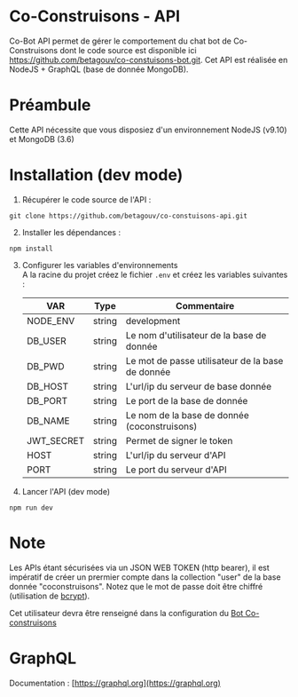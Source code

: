 # Co-Construisons - API

Co-Bot API permet de gérer le comportement du chat bot de Co-Construisons dont le code source est disponible ici https://github.com/betagouv/co-constuisons-bot.git.
Cet API est réalisée en NodeJS + GraphQL (base de donnée MongoDB).

# Préambule

Cette API nécessite que vous disposiez d'un environnement NodeJS (v9.10) et MongoDB (3.6)

# Installation (dev mode)

1. Récupérer le code source de l'API :
```
git clone https://github.com/betagouv/co-constuisons-api.git
```

2. Installer les dépendances :
```
npm install
```

3. Configurer les variables d'environnements  
A la racine du projet créez le fichier ```.env``` et créez les variables suivantes :

	| VAR                     | Type           | Commentaire                                                             			|
	| ----------------------- |----------------| -----------------------------------------------------------------------------|
	| NODE_ENV        				| string         | development|production																									 			|
	| DB_USER                 | string         | Le nom d'utilisateur de la base de donnée                                    |
	| DB_PWD                  | string         | Le mot de passe utilisateur de la base de donnée                             |
	| DB_HOST                 | string         | L'url/ip du serveur de base donnée                                           |
	| DB_PORT 				        | string         | Le port de la base de donnée                                                 |
	| DB_NAME                 | string         | Le nom de la base de donnée (coconstruisons)                                 |
	| JWT_SECRET              | string         | Permet de signer le token                                                    |
	| HOST                    | string         | L'url/ip du serveur d'API                     			                          |
    | PORT                    | string         | Le port du serveur d'API                     			                          |


4. Lancer l'API (dev mode)

```
npm run dev
```

# Note
Les APIs étant sécurisées via un JSON WEB TOKEN (http bearer), il est impératif de créer un prermier compte dans la collection "user" de la base donnée "coconstruisons". Notez que le mot de passe doit être chiffré (utilisation de [bcrypt](https://www.npmjs.com/package/bcrypt])).

Cet utilisateur devra être renseigné dans la configuration du [Bot Co-construisons](https://github.com/betagouv/co-constuisons-bot.git)

# GraphQL
Documentation : [https://graphql.org](https://graphql.org)


